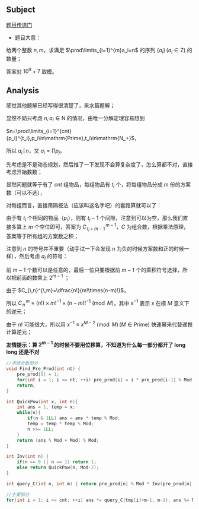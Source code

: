 ## Subject

[题目传送门](https://www.luogu.com.cn/problem/AT187)

- 题目大意：

给两个整数 $n,m$，求满足 $\prod\limits_{i=1}^{m}a_i=n$ 的序列 $\{a_i\}\,(a_i\in\mathrm{Z})$ 的数量；

答案对 $10^9+7$ 取模。

## Analysis

感觉其他题解已经写得很清楚了，来水篇题解；

显然不妨只考虑 $n,a_i\in \mathrm{N}$ 的情况，由唯一分解定理容易想到 

$n=\prod\limits_{i=1}^{cnt}{p_i}^{t_i},p_i\in\mathrm{Prime},t_i\in\mathrm{N_+}$，

所以 $a_i\,|\,n$，又 $a_i=\prod p_j$，

先考虑是不是动态规划，然后推了一下发现不会算复杂度了，怎么算都不对，直接考虑开始数数；

显然问题就等于有了 $cnt$ 组物品，每组物品有 $t_i$ 个，将每组物品分成 $m$ 份的方案数（可以不选），

对每组而言，直接用隔板法（应该叫这名字吧）的套路算就可以了：

由于有 $t_i$ 个相同的物品（$p_i$），则有 $t_i-1$ 个间隙，注意到可以为空，那么我们直接多算上 $m$ 个空位即可，答案为 $C_{\,t_i+m-1}^{\,m-1}$，$C$ 为组合数，根据乘法原理，答案等于所有组的方案数之积；

注意到 $n$ 的符号并不重要（动手试一下会发现 $n$ 为负的时候方案数和正的时候一样），然后考虑 $a_i$ 的符号：

前 $m-1$ 个数可以是任意的，最后一位只要根据前 $m-1$ 个的乘积符号选择，所以把前面的数乘上 $2^{m-1}$ ；

由于 $C_{\,n}^{\,m}=\dfrac{n!}{m!\times(n-m)!}$，

所以 $C_{\,n}^{\,m}\equiv(n!)\times m!^{-1}\times(n-m)!^{-1}\pmod M$，其中 $x^{-1}$ 表示 $x$ 在模 $M$ 意义下的逆元；

由于 $n!$ 可能很大，所以用 $x^{-1}\equiv x^{M-2}\pmod M\,(M\in\mathrm{Prime})$ 快速幂来代替递推计算逆元；

**友情提示：算 $2^{m-1}$ 的时候不要用位移算，不知道为什么每一部分都开了 long long 还是不对**

```cpp
//求组合数部分
void Find_Pre_Prod(int nt) {
    pre_prod[0] = 1;
    for(int i = 1; i <= nt; ++i) pre_prod[i] = i * pre_prod[i-1] % Mod;
    return;
}

int QuickPow(int x, int n){
    int ans = 1, temp = x;
    while(n){
        if(n & 1LL) ans = ans * temp % Mod;
        temp = temp * temp % Mod;
        n >>= 1LL;
    }
    return (ans % Mod + Mod) % Mod;
}

int Inv(int n) {
	if(n == 0 || n == 1) return 1;
	else return QuickPow(n, Mod-2);
}

int query_C(int n, int m) { return pre_prod[n] % Mod * Inv(pre_prod[m]) % Mod * Inv(pre_prod[n-m]) % Mod; }

//主要部分
for(int i = 1; i <= cnt; ++i) ans *= query_C(tmp[i]+m-1, m-1), ans %= Mod;
```
